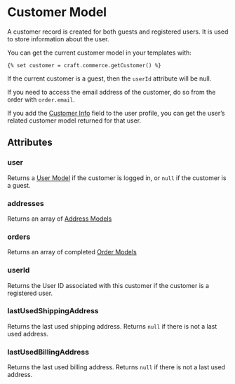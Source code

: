 # Customer Model

A customer record is created for both guests and registered users. It is used to store information about the user.

You can get the current customer model in your templates with:

```
{% set customer = craft.commerce.getCustomer() %}
```

If the current customer is a guest, then the `userId` attribute will be null.

If you need to access the email address of the customer, do so from the order with `order.email`.

If you add the [Customer Info](customer-info.md) field to the user profile, you can get the user’s related customer model returned for that user.

## Attributes

### user

Returns a [User Model](http://buildwithcraft.com/docs/templating/usermodel) if the customer is logged in, or `null` if the customer is a guest.

### addresses

Returns an array of [Address Models](address-model.md)

### orders

Returns an array of completed [Order Models](order-model.md)

### userId
Returns the User ID associated with this customer if the customer is a registered user.

### lastUsedShippingAddress
Returns the last used shipping address. Returns `null` if there is not a last used address.

### lastUsedBillingAddress
Returns the last used billing address. Returns `null` if there is not a last used address.
